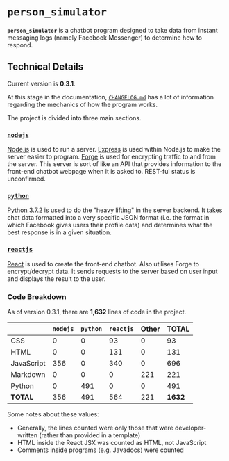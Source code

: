 # `person_simulator`

**`person_simulator`** is a chatbot program designed to take data from instant
messaging logs (namely Facebook Messenger) to determine how to respond.

## Technical Details
Current version is **0.3.1**.

At this stage in the documentation, [`CHANGELOG.md`](CHANGELOG.md) has a lot of
information regarding the mechanics of how the program works.

The project is divided into three main sections.

### [`nodejs`](nodejs/)
[Node.js](https://nodejs.org/en/about/) is used to run a server.
[Express](https://expressjs.com/) is used within Node.js to make the server
easier to program. [Forge](https://www.npmjs.com/package/node-forge) is used
for encrypting traffic to and from the server. This server is sort of like an
API that provides information to the front-end chatbot webpage when it is asked
to. REST-ful status is unconfirmed.

### [`python`](python/)
[Python 3.7.2](https://www.python.org/about/) is used to do the "heavy lifting"
in the server backend. It takes chat data formatted into a very specific JSON 
format (i.e. the format in which Facebook gives users their profile data) and 
determines what the best response is in a given situation.

### [`reactjs`](reactjs/)
[React](https://reactjs.org/) is used to create the front-end chatbot. Also
utilises Forge to encrypt/decrypt data. It sends requests to the server based
on user input and displays the result to the user.

### Code Breakdown
As of version 0.3.1, there are **1,632** lines of code in the project.

|            | `nodejs` | `python` | `reactjs` | Other    |**TOTAL**  |
|------------|----------|----------|-----------|----------|-----------|
| CSS        | 0        | 0        | 93        | 0        | 93        |
| HTML       | 0        | 0        | 131       | 0        | 131       |
| JavaScript | 356      | 0        | 340       | 0        | 696       |
| Markdown   | 0        | 0        | 0         | 221      | 221       |
| Python     | 0        | 491      | 0         | 0        | 491       |
| **TOTAL**  | 356      | 491      | 564       | 221      | **1632**  |

Some notes about these values:
- Generally, the lines counted were only those that were developer-written
(rather than provided in a template)
- HTML inside the React JSX was counted as HTML, not JavaScript
- Comments inside programs (e.g. Javadocs) were counted
